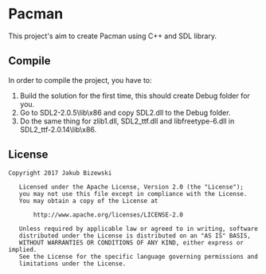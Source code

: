 # Pacman
This project's aim to create Pacman using C++ and SDL library.

## Compile
In order to compile the project, you have to:
1. Build the solution for the first time, this should create Debug folder for you.
2. Go to SDL2-2.0.5\lib\x86 and copy SDL2.dll to the Debug folder.
3. Do the same thing for zlib1.dll, SDL2_ttf.dll and libfreetype-6.dll in SDL2_ttf-2.0.14\lib\x86.
## License
```
Copyright 2017 Jakub Bizewski

   Licensed under the Apache License, Version 2.0 (the "License");
   you may not use this file except in compliance with the License.
   You may obtain a copy of the License at

       http://www.apache.org/licenses/LICENSE-2.0

   Unless required by applicable law or agreed to in writing, software
   distributed under the License is distributed on an "AS IS" BASIS,
   WITHOUT WARRANTIES OR CONDITIONS OF ANY KIND, either express or implied.
   See the License for the specific language governing permissions and
   limitations under the License.
```
